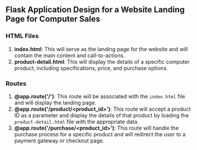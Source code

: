 ## Flask Application Design for a Website Landing Page for Computer Sales

### HTML Files

1. **index.html**: This will serve as the landing page for the website and will contain the main content and call-to-actions.
2. **product-detail.html**: This will display the details of a specific computer product, including specifications, price, and purchase options.

### Routes

1. **@app.route('/')**: This route will be associated with the `index.html` file and will display the landing page.
2. **@app.route('/product/<product_id>')**: This route will accept a product ID as a parameter and display the details of that product by loading the `product-detail.html` file with the appropriate data.
3. **@app.route('/purchase/<product_id>')**: This route will handle the purchase process for a specific product and will redirect the user to a payment gateway or checkout page.